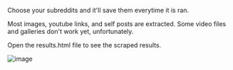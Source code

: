 Choose your subreddits and it'll save them everytime it is ran.

Most images, youtube links, and self posts are extracted.
Some video files and galleries don't work yet, unfortunately.

Open the results.html file to see the scraped results.

![image](https://github.com/user-attachments/assets/af0bd4db-3d0f-4255-86a4-0586f6928925)
